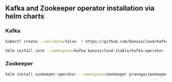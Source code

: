 ## Kafka and Zookeeper operator installation via helm charts

### Kafka
```bash
kubectl create --validate=false -f https://github.com/banzaicloud/kafka-operator/releases/download/v0.15.1/kafka-operator.crds.yaml
```
```bash
helm install core --namespace=kafka banzaicloud-stable/kafka-operator --values 5-kafka.values.yaml
```

### Zookeeper
```bash
helm install zookeeper-operator --namespace=zookeeper pravega/zookeeper-operator --values 2-zookeeper.values.yaml
```
